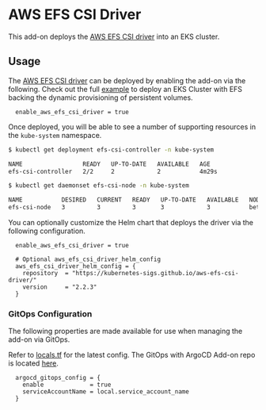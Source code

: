 # AWS EFS CSI Driver

This add-on deploys the [AWS EFS CSI driver](https://docs.aws.amazon.com/eks/latest/userguide/efs-csi.html) into an EKS cluster.

## Usage

The [AWS EFS CSI driver](https://github.com/aws-samples/aws-eks-accelerator-for-terraform/tree/main/modules/kubernetes-addons/aws-efs-csi-driver) can be deployed by enabling the add-on via the following. Check out the full [example](../../examples/eks-cluster-with-new-vpc-and-efs/main.tf) to deploy an EKS Cluster with EFS backing the dynamic provisioning of persistent volumes.

```hcl
  enable_aws_efs_csi_driver = true
```

Once deployed, you will be able to see a number of supporting resources in the `kube-system` namespace.

```sh
$ kubectl get deployment efs-csi-controller -n kube-system

NAME                 READY   UP-TO-DATE   AVAILABLE   AGE
efs-csi-controller   2/2     2            2           4m29s
```

```sh
$ kubectl get daemonset efs-csi-node -n kube-system

NAME           DESIRED   CURRENT   READY   UP-TO-DATE   AVAILABLE   NODE SELECTOR                 AGE
efs-csi-node   3         3         3       3            3           beta.kubernetes.io/os=linux   4m32s
```

You can optionally customize the Helm chart that deploys the driver via the following configuration.

```hcl
  enable_aws_efs_csi_driver = true

  # Optional aws_efs_csi_driver_helm_config
  aws_efs_csi_driver_helm_config = {
    repository  = "https://kubernetes-sigs.github.io/aws-efs-csi-driver/"
    version     = "2.2.3"
  }
```

### GitOps Configuration

The following properties are made available for use when managing the add-on via GitOps.

Refer to [locals.tf](../../modules/kubernetes-addons/aws-efs-csi-driver/locals.tf) for the latest config. The GitOps with ArgoCD Add-on repo is located [here](https://github.com/aws-samples/ssp-eks-add-ons).

```hcl
  argocd_gitops_config = {
    enable             = true
    serviceAccountName = local.service_account_name
  }
```